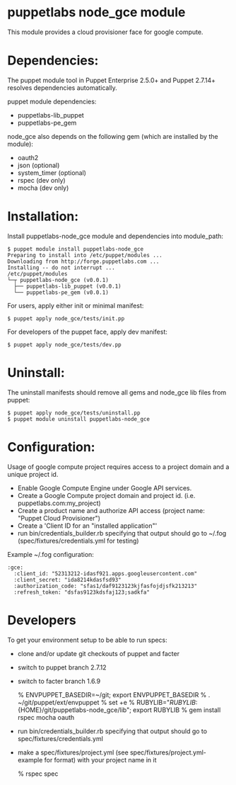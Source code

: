 # puppetlabs node_gce module

This module provides a cloud provisioner face for google compute.

# Dependencies:

The puppet module tool in Puppet Enterprise 2.5.0+ and Puppet 2.7.14+ resolves dependencies automatically.

puppet module dependencies:

* puppetlabs-lib_puppet
* puppetlabs-pe_gem

node_gce also depends on the following gem (which are installed by the module):

* oauth2
* json (optional)
* system_timer (optional)
* rspec (dev only)
* mocha (dev only)

# Installation:

Install puppetlabs-node_gce module and dependencies into module_path:

    $ puppet module install puppetlabs-node_gce
    Preparing to install into /etc/puppet/modules ...
    Downloading from http://forge.puppetlabs.com ...
    Installing -- do not interrupt ...
    /etc/puppet/modules
    └─┬ puppetlabs-node_gce (v0.0.1)
      ├── puppetlabs-lib_puppet (v0.0.1)
      └── puppetlabs-pe_gem (v0.0.1)

For users, apply either init or minimal manifest:

    $ puppet apply node_gce/tests/init.pp

For developers of the puppet face, apply dev manifest:

    $ puppet apply node_gce/tests/dev.pp

# Uninstall:

The uninstall manifests should remove all gems and node_gce lib files from puppet:

    $ puppet apply node_gce/tests/uninstall.pp
    $ puppet module uninstall puppetlabs-node_gce

# Configuration:

Usage of google compute project requires access to a project domain and a unique project id.

* Enable Google Compute Engine under Google API services.
* Create a Google Compute project domain and project id. (i.e. puppetlabs.com:my_project)
* Create a product name and authorize API access (project name: "Puppet Cloud Provisioner")
* Create a 'Client ID for an "installed application"'
* run bin/credentials_builder.rb specifying that output should go to ~/.fog (spec/fixtures/credentials.yml for testing)

Example ~/.fog configuration:

    :gce:
      :client_id: "52313212-idasf921.apps.googleusercontent.com"
      :client_secret: "ida8214kdasfsd93"
      :authorization_code: "sfas1/daf9123123kjfasfojdjsfk213213"
      :refresh_token: "dsfas9123kdsfaj123;sadkfa"

# Developers

To get your environment setup to be able to run specs:

 - clone and/or update git checkouts of puppet and facter
 - switch to puppet branch 2.7.12
 - switch to facter branch 1.6.9

    % ENVPUPPET_BASEDIR=~/git; export ENVPUPPET_BASEDIR
    % . ~/git/puppet/ext/envpuppet
    % set +e
    % RUBYLIB="${RUBYLIB}:${HOME}/git/puppetlabs-node_gce/lib"; export RUBYLIB
    % gem install rspec mocha oauth

 - run bin/credentials_builder.rb specifying that output should go to spec/fixtures/credentials.yml
 - make a spec/fixtures/project.yml (see spec/fixtures/project.yml-example for format) with your project name in it

    % rspec spec
